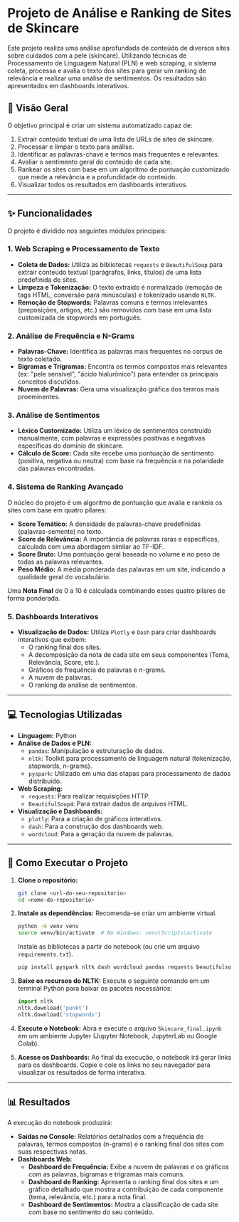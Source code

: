# Projeto de Análise e Ranking de Sites de Skincare

Este projeto realiza uma análise aprofundada de conteúdo de diversos sites sobre cuidados com a pele (skincare). Utilizando técnicas de Processamento de Linguagem Natural (PLN) e web scraping, o sistema coleta, processa e avalia o texto dos sites para gerar um ranking de relevância e realizar uma análise de sentimentos. Os resultados são apresentados em dashboards interativos.

## 📜 Visão Geral

O objetivo principal é criar um sistema automatizado capaz de:
1.  Extrair conteúdo textual de uma lista de URLs de sites de skincare.
2.  Processar e limpar o texto para análise.
3.  Identificar as palavras-chave e termos mais frequentes e relevantes.
4.  Avaliar o sentimento geral do conteúdo de cada site.
5.  Rankear os sites com base em um algoritmo de pontuação customizado que mede a relevância e a profundidade do conteúdo.
6.  Visualizar todos os resultados em dashboards interativos.

---

## ✨ Funcionalidades

O projeto é dividido nos seguintes módulos principais:

### 1. Web Scraping e Processamento de Texto
- **Coleta de Dados:** Utiliza as bibliotecas `requests` e `BeautifulSoup` para extrair conteúdo textual (parágrafos, links, títulos) de uma lista predefinida de sites.
- **Limpeza e Tokenização:** O texto extraído é normalizado (remoção de tags HTML, conversão para minúsculas) e tokenizado usando `NLTK`.
- **Remoção de Stopwords:** Palavras comuns e termos irrelevantes (preposições, artigos, etc.) são removidos com base em uma lista customizada de stopwords em português.

### 2. Análise de Frequência e N-Grams
- **Palavras-Chave:** Identifica as palavras mais frequentes no corpus de texto coletado.
- **Bigramas e Trigramas:** Encontra os termos compostos mais relevantes (ex: "pele sensível", "ácido hialurônico") para entender os principais conceitos discutidos.
- **Nuvem de Palavras:** Gera uma visualização gráfica dos termos mais proeminentes.

### 3. Análise de Sentimentos
- **Léxico Customizado:** Utiliza um léxico de sentimentos construído manualmente, com palavras e expressões positivas e negativas específicas do domínio de skincare.
- **Cálculo de Score:** Cada site recebe uma pontuação de sentimento (positiva, negativa ou neutra) com base na frequência e na polaridade das palavras encontradas.

### 4. Sistema de Ranking Avançado
O núcleo do projeto é um algoritmo de pontuação que avalia e rankeia os sites com base em quatro pilares:
- **Score Temático:** A densidade de palavras-chave predefinidas (palavras-semente) no texto.
- **Score de Relevância:** A importância de palavras raras e específicas, calculada com uma abordagem similar ao TF-IDF.
- **Score Bruto:** Uma pontuação geral baseada no volume e no peso de todas as palavras relevantes.
- **Peso Médio:** A média ponderada das palavras em um site, indicando a qualidade geral do vocabulário.

Uma **Nota Final** de 0 a 10 é calculada combinando esses quatro pilares de forma ponderada.

### 5. Dashboards Interativos
- **Visualização de Dados:** Utiliza `Plotly` e `Dash` para criar dashboards interativos que exibem:
    - O ranking final dos sites.
    - A decomposição da nota de cada site em seus componentes (Tema, Relevância, Score, etc.).
    - Gráficos de frequência de palavras e n-grams.
    - A nuvem de palavras.
    - O ranking da análise de sentimentos.

---

## 💻 Tecnologias Utilizadas

- **Linguagem:** Python
- **Análise de Dados e PLN:**
    - `pandas`: Manipulação e estruturação de dados.
    - `nltk`: Toolkit para processamento de linguagem natural (tokenização, stopwords, n-grams).
    - `pyspark`: Utilizado em uma das etapas para processamento de dados distribuído.
- **Web Scraping:**
    - `requests`: Para realizar requisições HTTP.
    - `BeautifulSoup4`: Para extrair dados de arquivos HTML.
- **Visualização e Dashboards:**
    - `plotly`: Para a criação de gráficos interativos.
    - `dash`: Para a construção dos dashboards web.
    - `wordcloud`: Para a geração da nuvem de palavras.

---

## 🚀 Como Executar o Projeto

1.  **Clone o repositório:**
    ```bash
    git clone <url-do-seu-repositorio>
    cd <nome-do-repositorio>
    ```

2.  **Instale as dependências:**
    Recomenda-se criar um ambiente virtual.
    ```bash
    python -m venv venv
    source venv/bin/activate  # No Windows: venv\Scripts\activate
    ```
    Instale as bibliotecas a partir do notebook (ou crie um arquivo `requirements.txt`).
    ```bash
    pip install pyspark nltk dash wordcloud pandas requests beautifulsoup4 dash_core_components dash_html_components
    ```

3.  **Baixe os recursos do NLTK:**
    Execute o seguinte comando em um terminal Python para baixar os pacotes necessários:
    ```python
    import nltk
    nltk.download('punkt')
    nltk.download('stopwords')
    ```

4.  **Execute o Notebook:**
    Abra e execute o arquivo `Skincare_final.ipynb` em um ambiente Jupyter (Jupyter Notebook, JupyterLab ou Google Colab).

5.  **Acesse os Dashboards:**
    Ao final da execução, o notebook irá gerar links para os dashboards. Copie e cole os links no seu navegador para visualizar os resultados de forma interativa.

---

## 📊 Resultados

A execução do notebook produzirá:
- **Saídas no Console:** Relatórios detalhados com a frequência de palavras, termos compostos (n-grams) e o ranking final dos sites com suas respectivas notas.
- **Dashboards Web:**
    - **Dashboard de Frequência:** Exibe a nuvem de palavras e os gráficos com as palavras, bigramas e trigramas mais comuns.
    - **Dashboard de Ranking:** Apresenta o ranking final dos sites e um gráfico detalhado que mostra a contribuição de cada componente (tema, relevância, etc.) para a nota final.
    - **Dashboard de Sentimentos:** Mostra a classificação de cada site com base no sentimento do seu conteúdo.
